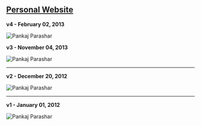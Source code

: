 [Personal Website](http://pankajparashar.com)
------------------

**v4 - February 02, 2013**

![Pankaj Parashar](http://res.cloudinary.com/dw9fem4ki/image/upload/bo_1px_solid_rgb:ccc/v1391275180/Screen_Shot_2014-02-01_at_8_48_47_PM_tvw9be_x0uu8b.png "Personal Website v4")

**v3 - November 04, 2013**

![Pankaj Parashar](http://res.cloudinary.com/dw9fem4ki/image/upload/v1391268052/https_github-camo_global_ssl_fastly_net_18ab1842d8956b12ebe1c2e02519120483b87030_687474703a2f2f73332e616d617a6f6e6177732e636f6d2f666f6e746c6f766572732d6173736574732d70726f64756374696f6e2f3734392d6f726967696e616c_pucehc.png "Personal Website v3")

---

**v2 - December 20, 2012**

![Pankaj Parashar](http://res.cloudinary.com/dw9fem4ki/image/upload/v1391268127/http_onepagelove_wpengine_netdna-cdn_com_wp-content_uploads_gravity_forms_1-e6fef9602ee538adb7069defe12f9dc0_2013_03_website-1150_bwuaxo.png "Personal Website v2")

---

**v1 - January 01, 2012**

![Pankaj Parashar](http://res.cloudinary.com/dw9fem4ki/image/upload/v1391268164/http_onepagelove_wpengine_netdna-cdn_com_wp-content_uploads_gravity_forms_1-82a2164b1089f6abbd088575ee34992d_2012_07_long_nz0ghd.png "Personal Website v1")
